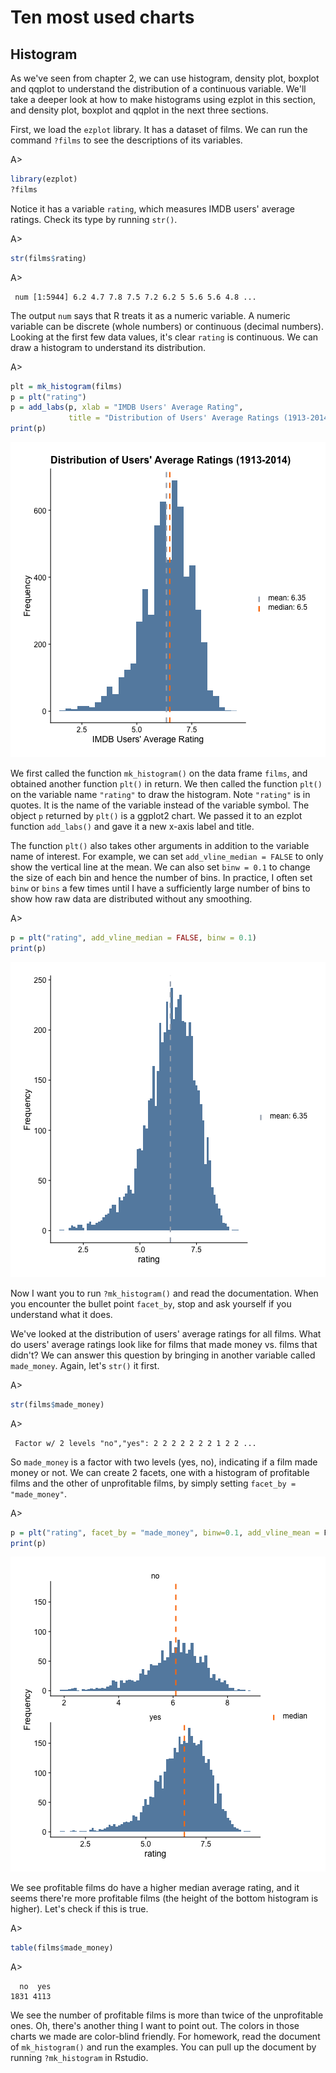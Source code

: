 # Ten most used charts

## Histogram

As we've seen from chapter 2, we can use histogram, density plot, boxplot and 
qqplot to understand the distribution of a continuous variable. We'll take a 
deeper look at how to make histograms using ezplot in this section, and density 
plot, boxplot and qqplot in the next three sections. 

First, we load the `ezplot` library. It has a dataset of films. We can run the 
command `?films` to see the descriptions of its variables. 

A>
```r
library(ezplot)
?films
```

Notice it has a variable `rating`, which measures IMDB users' average ratings. 
Check its type by running `str()`.

A>
```r
str(films$rating)
```
A>
```
 num [1:5944] 6.2 4.7 7.8 7.5 7.2 6.2 5 5.6 5.6 4.8 ...
```

The output `num` says that R treats it as a numeric variable. A numeric variable 
can be discrete (whole numbers) or continuous (decimal numbers). Looking at the 
first few data values, it's clear `rating` is continuous. We can draw a 
histogram to understand its distribution.

A>
```r
plt = mk_histogram(films)
p = plt("rating") 
p = add_labs(p, xlab = "IMDB Users' Average Rating", 
             title = "Distribution of Users' Average Ratings (1913-2014)")
print(p)
```

![Avg. Ratings with Mean and Median Lines](images/hist_rating_p1-1.png)

We first called the function `mk_histogram()` on the data frame `films`, and 
obtained another function `plt()` in return. We then called the function `plt()` 
on the variable name `"rating"` to draw the histogram. Note `"rating"` is in 
quotes. It is the name of the variable instead of the variable symbol. 
The object `p` returned by `plt()` is a ggplot2 chart. We passed it to an
ezplot function `add_labs()` and gave it a new x-axis label and title. 

The function `plt()` also takes other arguments in addition to the variable name
of interest. For example, we can set `add_vline_median = FALSE` to only show
the vertical line at the mean. We can also set `binw = 0.1` to change the size
of each bin and hence the number of bins. In practice, I often set `binw` or 
`bins` a few times until I have a sufficiently large number of bins to show how 
raw data are distributed without any smoothing.

A>
```r
p = plt("rating", add_vline_median = FALSE, binw = 0.1) 
print(p)
```

![Avg. Ratings with Mean Line](images/hist_rating_p2-1.png)

Now I want you to run `?mk_histogram()` and read the documentation. When you 
encounter the bullet point `facet_by`, stop and ask yourself if you understand 
what it does. 

We've looked at the distribution of users' average ratings for all films. 
What do users' average ratings look like for films that made money vs. films 
that didn't? We can answer this question by bringing in another variable called 
`made_money`. Again, let's `str()` it first.

A>
```r
str(films$made_money)
```
A>
```
 Factor w/ 2 levels "no","yes": 2 2 2 2 2 2 2 1 2 2 ...
```

So `made_money` is a factor with two levels (yes, no), indicating if a film made 
money or not. We can create 2 facets, one with a histogram of profitable films
and the other of unprofitable films, by simply setting `facet_by = "made_money"`.    

A>
```r
p = plt("rating", facet_by = "made_money", binw=0.1, add_vline_mean = F) 
print(p)
```

![Avg. Ratings of Two Film Groups](images/hist_rating_by_made_money-1.png)

We see profitable films do have a higher median average rating, and it seems
there're more profitable films (the height of the bottom histogram is higher).
Let's check if this is true.

A>
```r
table(films$made_money)
```
A>
```
  no  yes 
1831 4113 
```

We see the number of profitable films is more than twice of the unprofitable 
ones. Oh, there's another thing I want to point out. The colors in those
charts we made are color-blind friendly. For homework, read the document of
`mk_histogram()` and run the examples. You can pull up the document by running
`?mk_histogram` in Rstudio. 


